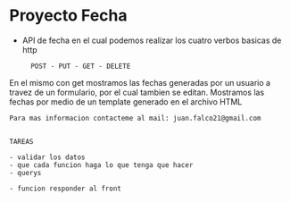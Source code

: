 # Proyecto Fecha
- API de fecha en el cual podemos realizar los cuatro verbos basicas de http

        POST - PUT - GET - DELETE

En el mismo con get mostramos las fechas generadas por un usuario a travez de un formulario, por el cual tambien se editan.
Mostramos las fechas por medio de un template generado en el archivo HTML

    Para mas informacion contacteme al mail: juan.falco21@gmail.com


    TAREAS

    - validar los datos
    - que cada funcion haga lo que tenga que hacer
    - querys

    - funcion responder al front 